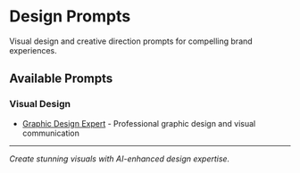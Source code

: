 # Design Prompts

Visual design and creative direction prompts for compelling brand experiences.

## Available Prompts

### Visual Design
- [Graphic Design Expert](./graphic-design-expert.md) - Professional graphic design and visual communication

---

*Create stunning visuals with AI-enhanced design expertise.*